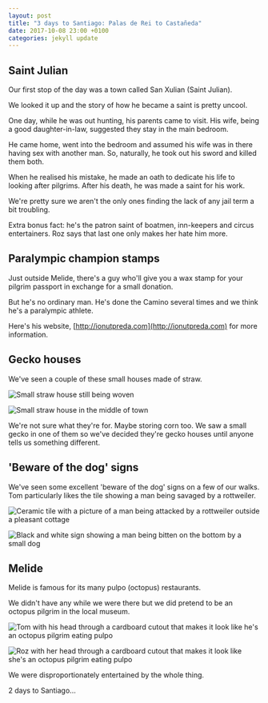 ```yaml
---
layout: post
title: "3 days to Santiago: Palas de Rei to Castañeda"
date: 2017-10-08 23:00 +0100
categories: jekyll update
---
```


## Saint Julian

Our first stop of the day was a town called San Xulian (Saint Julian).

We looked it up and the story of how he became a saint is pretty uncool.

One day, while he was out hunting, his parents came to visit. His wife, being a good daughter-in-law, suggested they stay in the main bedroom.

He came home, went into the bedroom and assumed his wife was in
there having sex with another man. So, naturally, he took out his sword and killed them both.

When he realised his mistake, he made an oath to dedicate his life to looking after pilgrims. After his death, he was made a saint for his work.

We're pretty sure we aren't the only ones finding the lack of any jail term a bit troubling.

Extra bonus fact: he's the patron saint of boatmen, inn-keepers and circus entertainers. Roz says that last one only makes her hate him more.

## Paralympic champion stamps

Just outside Melide, there's a guy who'll give you a wax stamp for your pilgrim passport in exchange for a small donation.

But he's no ordinary man. He's done the Camino several times and we think he's a paralympic athlete.

Here's his website, [http://ionutpreda.com](http://ionutpreda.com) for more information.

## Gecko houses 

We've seen a couple of these small houses made of straw.

![Small straw house still being woven](https://github.com/tombye/trexit/raw/gh-pages/assets/images/small-hay-house-being-built.jpg)

![Small straw house in the middle of town](https://github.com/tombye/trexit/raw/gh-pages/assets/images/small-hay-house.jpg)

We're not sure what they're for. Maybe storing corn too. We saw a small gecko in one of them so we've decided they're gecko houses until anyone tells us something different.

## 'Beware of the dog' signs 

We've seen some excellent 'beware of the dog' signs on a few of our walks. Tom particularly likes the tile showing a man being savaged by a rottweiler.

![Ceramic tile with a picture of a man being attacked by a rottweiler outside a pleasant cottage](https://github.com/tombye/trexit/raw/gh-pages/assets/images/beware-of-the-dog-painted-tile.jpg)

![Black and white sign showing a man being bitten on the bottom by a small dog](https://github.com/tombye/trexit/raw/gh-pages/assets/images/beware-of-the-dog-black-and-white-sign.jpg)

## Melide

Melide is famous for its many pulpo (octopus) restaurants.

We didn't have any while we were there but we did pretend to be an octopus pilgrim in the local museum.

![Tom with his head through a cardboard cutout that makes it look like he's an octopus pilgrim eating pulpo](https://github.com/tombye/trexit/raw/gh-pages/assets/images/tom-as-an-octopus.jpg)

![Roz with her head through a cardboard cutout that makes it look like she's an octopus pilgrim eating pulpo](https://github.com/tombye/trexit/raw/gh-pages/assets/images/roz-as-an-octopus.jpg)

We were disproportionately entertained by the whole thing. 

2 days to Santiago...
